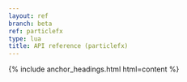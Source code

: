 ```yaml
---
layout: ref
branch: beta
ref: particlefx
type: lua
title: API reference (particlefx)
---
```

{% include anchor_headings.html html=content %}